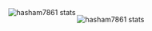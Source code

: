 
<img align="left" alt="hasham7861 stats" src="https://github-readme-stats.vercel.app/api?username=hasham7861&count_private=true&show_icons=true"/>
<p></p>
<img align="left" alt="hasham7861 stats" src="https://github-readme-stats.vercel.app/api/top-langs/?username=hasham7861&layout=compact"/>
